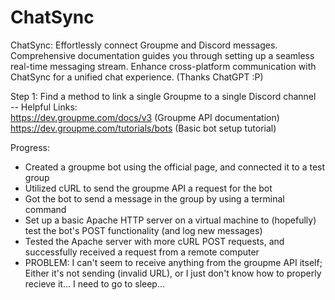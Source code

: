 # ChatSync
ChatSync: Effortlessly connect Groupme and Discord messages. Comprehensive documentation guides you through setting up a seamless real-time messaging stream. Enhance cross-platform communication with ChatSync for a unified chat experience. (Thanks ChatGPT :P)


Step 1: Find a method to link a single Groupme to a single Discord channel    
 -- Helpful Links:      
 https://dev.groupme.com/docs/v3 (Groupme API documentation)         
 https://dev.groupme.com/tutorials/bots (Basic bot setup tutorial)       


 Progress:   
  - Created a groupme bot using the official page, and connected it to a test group     
  - Utilized cURL to send the groupme API a request for the bot     
  - Got the bot to send a message in the group by using a terminal command     
  - Set up a basic Apache HTTP server on a virtual machine to (hopefully) test the bot's POST functionality (and log new messages)      
  - Tested the Apache server with more cURL POST requests, and successfully received a request from a remote computer       
  - PROBLEM: I can't seem to receive anything from the groupme API itself; Either it's not sending (invalid URL), or I just don't know how to properly recieve it... I need to go to sleep...        

